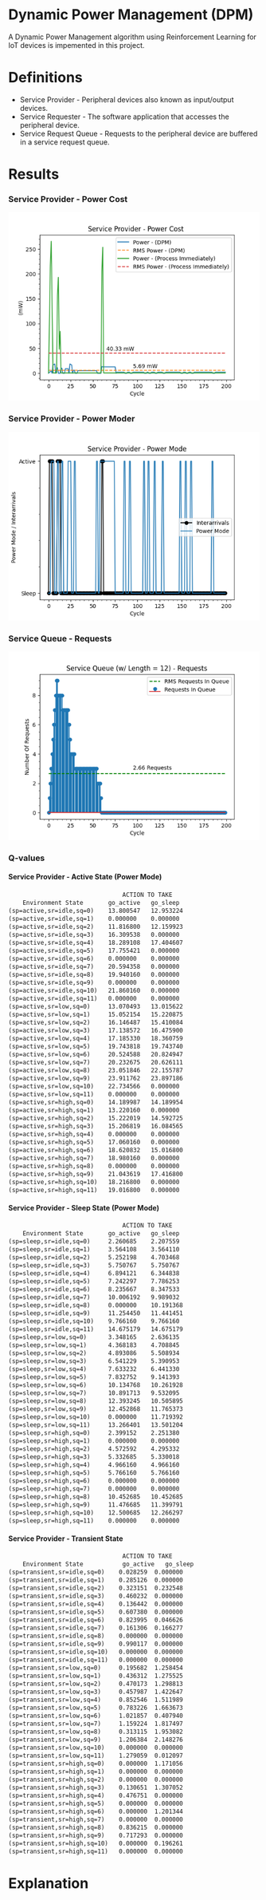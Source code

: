 # Dynamic Power Management (DPM)

A Dynamic Power Management algorithm using Reinforcement Learning for IoT devices is impemented in this project.

# Definitions 

- Service Provider - Peripheral devices also known as input/output devices.
- Service Requester - The software application that accesses the peripheral device.
- Service Request Queue - Requests to the peripheral device are buffered in a service request queue.

# Results

### Service Provider - Power Cost
![Service Provider - Power Cost](images/ServiceProviderPowerCost.png)

### Service Provider - Power Moder
![Service Provider - Power Mode](images/ServiceProviderPowerMode.png)

### Service Queue - Requests
![Service Queue - Requests](images/ServiceQueueRequests.png)


### Q-values

#### Service Provider - Active State (Power Mode)
                                    ACTION TO TAKE
        Environment State       go_active   go_sleep
    (sp=active,sr=idle,sq=0)    13.800547   12.953224
    (sp=active,sr=idle,sq=1)    0.000000    0.000000
    (sp=active,sr=idle,sq=2)    11.816800   12.159923
    (sp=active,sr=idle,sq=3)    16.309538   0.000000
    (sp=active,sr=idle,sq=4)    18.289108   17.404607
    (sp=active,sr=idle,sq=5)    17.755421   0.000000
    (sp=active,sr=idle,sq=6)    0.000000    0.000000
    (sp=active,sr=idle,sq=7)    20.594358   0.000000
    (sp=active,sr=idle,sq=8)    19.940160   0.000000
    (sp=active,sr=idle,sq=9)    0.000000    0.000000
    (sp=active,sr=idle,sq=10)   21.860160   0.000000
    (sp=active,sr=idle,sq=11)   0.000000    0.000000
    (sp=active,sr=low,sq=0)     13.070493   13.015622
    (sp=active,sr=low,sq=1)     15.052154   15.220875
    (sp=active,sr=low,sq=2)     16.146487   15.410084
    (sp=active,sr=low,sq=3)     17.138572   16.475900
    (sp=active,sr=low,sq=4)     17.185330   18.360759
    (sp=active,sr=low,sq=5)     19.743818   19.743740
    (sp=active,sr=low,sq=6)     20.524588   20.824947
    (sp=active,sr=low,sq=7)     20.232675   20.626111
    (sp=active,sr=low,sq=8)     23.051846   22.155787
    (sp=active,sr=low,sq=9)     23.911762   23.897186
    (sp=active,sr=low,sq=10)    22.734566   0.000000
    (sp=active,sr=low,sq=11)    0.000000    0.000000
    (sp=active,sr=high,sq=0)    14.189987   14.189954
    (sp=active,sr=high,sq=1)    13.220160   0.000000
    (sp=active,sr=high,sq=2)    15.222019   14.592725
    (sp=active,sr=high,sq=3)    15.206819   16.084565
    (sp=active,sr=high,sq=4)    0.000000    0.000000
    (sp=active,sr=high,sq=5)    17.060160   0.000000
    (sp=active,sr=high,sq=6)    18.620832   15.016800
    (sp=active,sr=high,sq=7)    18.980160   0.000000
    (sp=active,sr=high,sq=8)    0.000000    0.000000
    (sp=active,sr=high,sq=9)    21.043619   17.416800
    (sp=active,sr=high,sq=10)   18.216800   0.000000
    (sp=active,sr=high,sq=11)   19.016800   0.000000


#### Service Provider - Sleep State (Power Mode)

                                    ACTION TO TAKE
        Environment State       go_active   go_sleep
    (sp=sleep,sr=idle,sq=0)     2.260685    2.207559
    (sp=sleep,sr=idle,sq=1)     3.564108    3.564110
    (sp=sleep,sr=idle,sq=2)     5.252198    4.703468
    (sp=sleep,sr=idle,sq=3)     5.750767    5.750767
    (sp=sleep,sr=idle,sq=4)     6.894121    6.344838
    (sp=sleep,sr=idle,sq=5)     7.242297    7.786253
    (sp=sleep,sr=idle,sq=6)     8.235667    8.347533
    (sp=sleep,sr=idle,sq=7)     10.006192   9.989032
    (sp=sleep,sr=idle,sq=8)     0.000000    10.191368
    (sp=sleep,sr=idle,sq=9)     11.254450   11.441451
    (sp=sleep,sr=idle,sq=10)    9.766160    9.766160
    (sp=sleep,sr=idle,sq=11)    14.675179   14.675179
    (sp=sleep,sr=low,sq=0)      3.348165    2.636135
    (sp=sleep,sr=low,sq=1)      4.368183    4.708845
    (sp=sleep,sr=low,sq=2)      4.893086    5.508934
    (sp=sleep,sr=low,sq=3)      6.541229    5.390953
    (sp=sleep,sr=low,sq=4)      7.633232    6.441330
    (sp=sleep,sr=low,sq=5)      7.832752    9.141393
    (sp=sleep,sr=low,sq=6)      10.134768   10.261928
    (sp=sleep,sr=low,sq=7)      10.891713   9.532095
    (sp=sleep,sr=low,sq=8)      12.393245   10.505895
    (sp=sleep,sr=low,sq=9)      12.452868   11.765373
    (sp=sleep,sr=low,sq=10)     0.000000    11.719392
    (sp=sleep,sr=low,sq=11)     13.266401   13.501204
    (sp=sleep,sr=high,sq=0)     2.399152    2.251380
    (sp=sleep,sr=high,sq=1)     0.000000    0.000000
    (sp=sleep,sr=high,sq=2)     4.572592    4.295332
    (sp=sleep,sr=high,sq=3)     5.332685    5.330018
    (sp=sleep,sr=high,sq=4)     4.966160    4.966160
    (sp=sleep,sr=high,sq=5)     5.766160    5.766160
    (sp=sleep,sr=high,sq=6)     0.000000    0.000000
    (sp=sleep,sr=high,sq=7)     0.000000    0.000000
    (sp=sleep,sr=high,sq=8)     10.452685   10.452685
    (sp=sleep,sr=high,sq=9)     11.476685   11.399791
    (sp=sleep,sr=high,sq=10)    12.500685   12.266297
    (sp=sleep,sr=high,sq=11)    0.000000    0.000000


#### Service Provider - Transient State

                                    ACTION TO TAKE
        Environment State           go_active   go_sleep
    (sp=transient,sr=idle,sq=0)    0.028259  0.000000
    (sp=transient,sr=idle,sq=1)    0.285126  0.000000
    (sp=transient,sr=idle,sq=2)    0.323151  0.232548
    (sp=transient,sr=idle,sq=3)    0.460232  0.000000
    (sp=transient,sr=idle,sq=4)    0.136442  0.000000
    (sp=transient,sr=idle,sq=5)    0.607380  0.000000
    (sp=transient,sr=idle,sq=6)    0.823995  0.046626
    (sp=transient,sr=idle,sq=7)    0.161306  0.166277
    (sp=transient,sr=idle,sq=8)    0.000000  0.000000
    (sp=transient,sr=idle,sq=9)    0.990117  0.000000
    (sp=transient,sr=idle,sq=10)   0.000000  0.000000
    (sp=transient,sr=idle,sq=11)   0.000000  0.000000
    (sp=transient,sr=low,sq=0)     0.195682  1.258454
    (sp=transient,sr=low,sq=1)     0.436312  1.275525
    (sp=transient,sr=low,sq=2)     0.470173  1.298813
    (sp=transient,sr=low,sq=3)     0.457987  1.422647
    (sp=transient,sr=low,sq=4)     0.852546  1.511989
    (sp=transient,sr=low,sq=5)     0.783226  1.663673
    (sp=transient,sr=low,sq=6)     1.021857  0.407940
    (sp=transient,sr=low,sq=7)     1.159224  1.817497
    (sp=transient,sr=low,sq=8)     0.313115  1.953082
    (sp=transient,sr=low,sq=9)     1.206384  2.148276
    (sp=transient,sr=low,sq=10)    0.000000  0.000000
    (sp=transient,sr=low,sq=11)    1.279059  0.012097
    (sp=transient,sr=high,sq=0)    0.000000  1.171056
    (sp=transient,sr=high,sq=1)    0.000000  0.000000
    (sp=transient,sr=high,sq=2)    0.000000  0.000000
    (sp=transient,sr=high,sq=3)    0.130651  1.307052
    (sp=transient,sr=high,sq=4)    0.476751  0.000000
    (sp=transient,sr=high,sq=5)    0.000000  0.000000
    (sp=transient,sr=high,sq=6)    0.000000  1.201344
    (sp=transient,sr=high,sq=7)    0.000000  0.000000
    (sp=transient,sr=high,sq=8)    0.836215  0.000000
    (sp=transient,sr=high,sq=9)    0.717293  0.000000
    (sp=transient,sr=high,sq=10)   0.000000  0.196261
    (sp=transient,sr=high,sq=11)   0.000000  0.000000

# Explanation